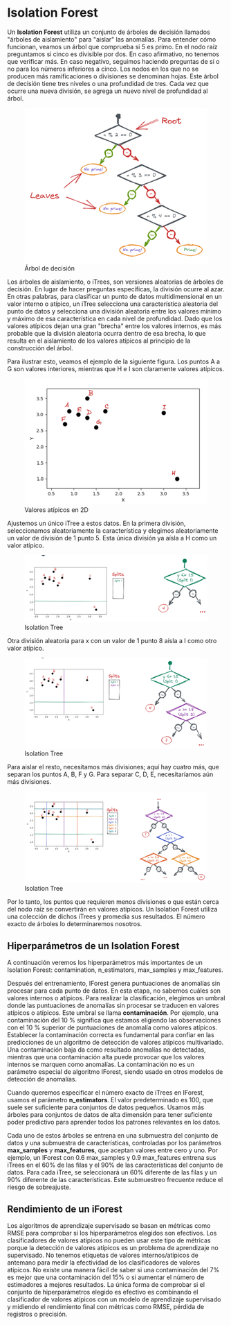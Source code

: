 # Isolation Forest
Un **Isolation Forest** utiliza un conjunto de árboles de decisión llamados "árboles de aislamiento" para "aislar" las anomalías. Para entender cómo funcionan, veamos un árbol que comprueba si 5 es primo. En el nodo raíz preguntamos si cinco es divisible por dos. En caso afirmativo, no tenemos que verificar más. En caso negativo, seguimos haciendo preguntas de sí o no para los números inferiores a cinco. Los nodos en los que no se producen más ramificaciones o divisiones se denominan hojas. Este árbol de decisión tiene tres niveles o una profundidad de tres. Cada vez que ocurre una nueva división, se agrega un nuevo nivel de profundidad al árbol.

<figure style="align: center;">
    <img src="./images/iforests1.png">
    <figcaption>Árbol de decisión</figcaption>
</figure>

Los árboles de aislamiento, o iTrees, son versiones aleatorias de árboles de decisión. En lugar de hacer preguntas específicas, la división ocurre al azar. En otras palabras, para clasificar un punto de datos multidimensional en un valor interno o atípico, un iTree selecciona una característica aleatoria del punto de datos y selecciona una división aleatoria entre los valores mínimo y máximo de esa característica en cada nivel de profundidad. Dado que los valores atípicos dejan una gran "brecha" entre los valores internos, es más probable que la división aleatoria ocurra dentro de esa brecha, lo que resulta en el aislamiento de los valores atípicos al principio de la construcción del árbol.

Para ilustrar esto, veamos el ejemplo de la siguiente figura. Los puntos A a G son valores interiores, mientras que H e I son claramente valores atípicos.

<figure style="align: center;">
    <img src="./images/iforests2.png">
    <figcaption>Valores atípicos en 2D</figcaption>
</figure>


Ajustemos un único iTree a estos datos. En la primera división, seleccionamos aleatoriamente la característica y elegimos aleatoriamente un valor de división de 1 punto 5. Esta única división ya aísla a H como un valor atípico.

<figure style="align: center;">
    <img src="./images/iforests3.png">
    <figcaption>Isolation Tree</figcaption>
</figure>

Otra división aleatoria para x con un valor de 1 punto 8 aísla a I como otro valor atípico.

<figure style="align: center;">
    <img src="./images/iforests4.png">
    <figcaption>Isolation Tree</figcaption>
</figure>

Para aislar el resto, necesitamos más divisiones; aquí hay cuatro más, que separan los puntos A, B, F y G. Para separar C, D, E, necesitaríamos aún más divisiones.

<figure style="align: center;">
    <img src="./images/iforests5.png">
    <figcaption>Isolation Tree</figcaption>
</figure>

Por lo tanto, los puntos que requieren menos divisiones o que están cerca del nodo raíz se convertirán en valores atípicos. Un Isolation Forest utiliza una colección de dichos iTrees y promedia sus resultados. El número exacto de árboles lo determinaremos nosotros.

## Hiperparámetros de un Isolation Forest
A continuación veremos los hiperparámetros más importantes de un Isolation Forest: contamination, n_estimators, max_samples y max_features.

Después del entrenamiento, IForest genera puntuaciones de anomalías sin procesar para cada punto de datos. En esta etapa, no sabemos cuáles son valores internos o atípicos. Para realizar la clasificación, elegimos un umbral donde las puntuaciones de anomalías sin procesar se traducen en valores atípicos o atípicos. Este umbral se llama **contaminación**. Por ejemplo, una contaminación del 10 % significa que estamos eligiendo las observaciones con el 10 % superior de puntuaciones de anomalía como valores atípicos. Establecer la contaminación correcta es fundamental para confiar en las predicciones de un algoritmo de detección de valores atípicos multivariado. Una contaminación baja da como resultado anomalías no detectadas, mientras que una contaminación alta puede provocar que los valores internos se marquen como anomalías. La contaminación no es un parámetro especial de algoritmo IForest, siendo usado en otros modelos de detección de anomalías.

Cuando queremos especificar el número exacto de iTrees en IForest, usamos el parámetro **n_estimators**. El valor predeterminado es 100, que suele ser suficiente para conjuntos de datos pequeños. Usamos más árboles para conjuntos de datos de alta dimensión para tener suficiente poder predictivo para aprender todos los patrones relevantes en los datos.

Cada uno de estos árboles se entrena en una submuestra del conjunto de datos y una submuestra de características, controladas por los parámetros **max_samples** y **max_features**, que aceptan valores entre cero y uno. Por ejemplo, un IForest con 0.6 max_samples y 0.9 max_features entrena sus iTrees en el 60% de las filas y el 90% de las características del conjunto de datos. Para cada iTree, se seleccionará un 60% diferente de las filas y un 90% diferente de las características. Este submuestreo frecuente reduce el riesgo de sobreajuste.

## Rendimiento de un iForest
Los algoritmos de aprendizaje supervisado se basan en métricas como RMSE para comprobar si los hiperparámetros elegidos son efectivos. Los clasificadores de valores atípicos no pueden usar este tipo de métricas porque la detección de valores atípicos es un problema de aprendizaje no supervisado. No tenemos etiquetas de valores internos/atípicos de antemano para medir la efectividad de los clasificadores de valores atípicos. No existe una manera fácil de saber si una contaminación del 7% es mejor que una contaminación del 15% o si aumentar el número de estimadores a mejores resultados. La única forma de comprobar si el conjunto de hiperparámetros elegido es efectivo es combinando el clasificador de valores atípicos con un modelo de aprendizaje supervisado y midiendo el rendimiento final con métricas como RMSE, pérdida de registros o precisión. 